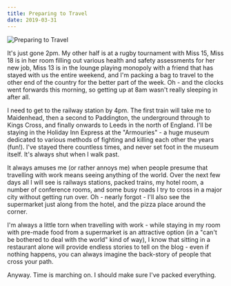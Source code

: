 ```yaml
---
title: Preparing to Travel
date: 2019-03-31
---
```


![Preparing to Travel](https://source.unsplash.com/Pll7AP6NFpY/1600x900)

It's just gone 2pm. My other half is at a rugby tournament with Miss 15, Miss 18 is in her room filling out various health and safety assessments for her new job, Miss 13 is in the lounge playing monopoly with a friend that has stayed with us the entire weekend, and I'm packing a bag to travel to the other end of the country for the better part of the week. Oh - and the clocks went forwards this morning, so getting up at 8am wasn't really sleeping in after all.

I need to get to the railway station by 4pm. The first train will take me to Maidenhead, then a second to Paddington, the underground through to Kings Cross, and finally onwards to Leeds in the north of England. I'll be staying in the Holiday Inn Express at the "Armouries" - a huge museum dedicated to various methods of fighting and killing each other the years (fun!). I've stayed there countless times, and never set foot in the museum itself. It's always shut when I walk past.

It always amuses me (or rather annoys me) when people presume that travelling with work means seeing anything of the world. Over the next few days all I will see is railways stations, packed trains, my hotel room, a number of conference rooms, and some busy roads I try to cross in a major city without getting run over. Oh - nearly forgot - I'll also see the supermarket just along from the hotel, and the pizza place around the corner.

I'm always a little torn when travelling with work - while staying in my room with pre-made food from a supermarket is an attractive option (in a "can't be bothered to deal with the world" kind of way), I know that sitting in a restaurant alone will provide endless stories to tell on the blog - even if nothing happens, you can always imagine the back-story of people that cross your path.

Anyway. Time is marching on. I should make sure I've packed everything.
